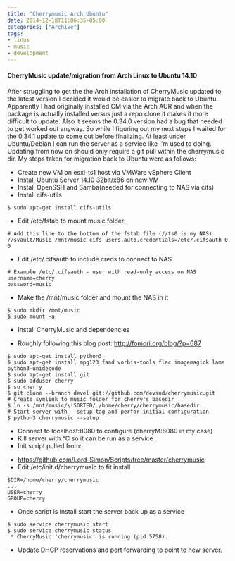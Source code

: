 ```yaml
---
title: "Cherrymusic Arch Ubuntu"
date: 2014-12-18T11:06:35-05:00
categories: ["Archive"]
tags:
- linux
- music
- development
---
```


#### CherryMusic update/migration from Arch Linux to Ubuntu 14.10

After struggling to get the the Arch installation of CherryMusic updated to the latest version I decided it would be easier to migrate back to Ubuntu.
Apparently I had originally installed CM via the Arch AUR and when the package
is actually installed versus just a repo clone it makes it more difficult to
update. Also it seems the 0.34.0 version had a bug that needed to get worked out anyway. So while I figuring out my next steps I waited for the 0.34.1 update to come out before finalizing. At least under Ubuntu/Debian I can run the server as a service like I'm used to doing.
Updating from now on should only require a git pull within the cherrymusic dir.
My steps taken for migration back to Ubuntu were as follows:

- Create new VM on esxi-ts1 host via VMWare vSphere Client
- Install Ubuntu Server 14.10 32bit/x86 on new VM
- Install OpenSSH and Samba(needed for connecting to NAS via cifs)
- Install cifs-utils

```
$ sudo apt-get install cifs-utils
```

- Edit /etc/fstab to mount music folder:

```
# Add this line to the bottom of the fstab file (//ts0 is my NAS)
//svault/Music /mnt/music cifs users,auto,credentials=/etc/.cifsauth 0 0
```

- Edit /etc/.cifsauth to include creds to connect to NAS

```
# Example /etc/.cifsauth - user with read-only access on NAS
username=cherry
password=music
```

- Make the /mnt/music folder and mount the NAS in it

```
$ sudo mkdir /mnt/music
$ sudo mount -a
```

- Install CherryMusic and dependencies
 * Roughly following this blog post: http://fomori.org/blog/?p=687

```
$ sudo apt-get install python3
$ sudo apt-get install mpg123 faad vorbis-tools flac imagemagick lame python3-unidecode
$ sudo apt-get install git
$ sudo adduser cherry
$ su cherry
$ git clone --branch devel git://github.com/devsnd/cherrymusic.git
# Create symlink to music folder for cherry's basedir
$ ln -s /mnt/music/\!SORTED/ /home/cherry/cherrymusic/basedir
# Start server with --setup tag and perfor initial configuration
$ python3 cherrymusic --setup
```

- Connect to localhost:8080 to configure (cherryM:8080 in my case)
- Kill server with ^C so it can be run as a service
- Init script pulled from:
 * https://github.com/Lord-Simon/Scripts/tree/master/cherrymusic
 * Edit /etc/init.d/cherrymusic to fit install

```
$DIR=/home/cherry/cherrymusic
...
USER=cherry
GROUP=cherry
```

- Once script is install start the server back up as a service

```
$ sudo service cherrymusic start
$ sudo service cherrymusic status
 * CherryMusic 'cherrymusic' is running (pid 5758).
```

- Update DHCP reservations and port forwarding to point to new server.
